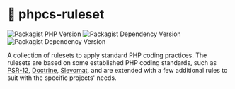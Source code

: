 # 💅 phpcs-ruleset

![Packagist PHP Version](https://img.shields.io/packagist/dependency-v/syntatis/coding-standard/php?color=777BB3)
![Packagist Dependency Version](https://img.shields.io/packagist/dependency-v/syntatis/coding-standard/doctrine%2Fcoding-standard)
![Packagist Dependency Version](https://img.shields.io/packagist/dependency-v/syntatis/coding-standard/wp-coding-standards%2Fwpcs)

A collection of rulesets to apply standard PHP coding practices. The rulesets are based on some established PHP coding standards, such as [PSR-12](https://www.php-fig.org/psr/psr-12/), [Doctrine](https://github.com/doctrine/coding-standard), [Slevomat](https://github.com/slevomat/coding-standard), and are extended with a few additional rules to suit with the specific projects' needs.
